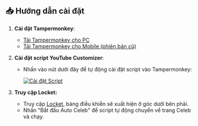 ## 📥 Hướng dẫn cài đặt
1. **Cài đặt Tampermonkey**:
   - [Tải Tampermonkey cho PC](https://chromewebstore.google.com/detail/tampermonkey/dhdgffkkebhmkfjojejmpbldmpobfkfo)
   - [Tải Tampermonkey cho Mobile (phiên bản cũ)](https://chromewebstore.google.com/detail/tampermonkey-legacy/lcmhijbkigalmkeommnijlpobloojgfn)

2. **Cài đặt script YouTube Customizer**:
   - Nhấn vào nút dưới đây để tự động cài đặt script vào Tampermonkey:
   
     [![Cài đặt Script](https://img.shields.io/badge/Cài%20đặt-Script-blue?style=for-the-badge)](https://raw.githubusercontent.com/huyvu2512/locket-celebrity/main/tampermonkey.user.js)

3.  **Truy cập Locket:**
    * Truy cập [Locket](https://locket.binhake.dev/), bảng điều khiển sẽ xuất hiện ở góc dưới bên phải.
    * Nhấn "Bắt đầu Auto Celeb" để script tự động chuyển về trang Celeb và chạy.

